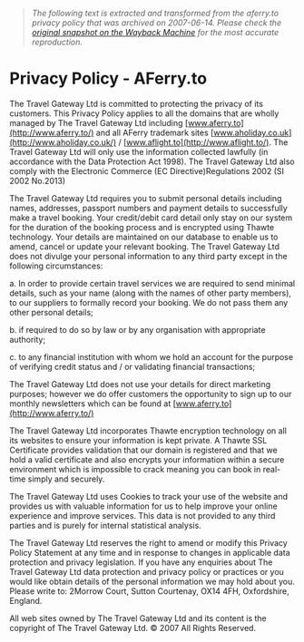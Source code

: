 > *The following text is extracted and transformed from the aferry.to privacy policy that was archived on 2007-06-14. Please check the [original snapshot on the Wayback Machine](https://web.archive.org/web/20070614104313id_/http%3A//www.aferry.to/privacypolicy.htm) for the most accurate reproduction.*

# Privacy Policy - AFerry.to

The Travel Gateway Ltd is committed to protecting the privacy of its customers. This Privacy Policy applies to all the domains that are wholly managed by The Travel Gateway Ltd including [www.aferry.to](http://www.aferry.to/) and all AFerry trademark sites [www.aholiday.co.uk](http://www.aholiday.co.uk/) / [www.aflight.to](http://www.aflight.to/). The Travel Gateway Ltd will only use the information collected lawfully (in accordance with the Data Protection Act 1998). The Travel Gateway Ltd also comply with the Electronic Commerce (EC Directive)Regulations 2002 (SI 2002 No.2013) 

The Travel Gateway Ltd requires you to submit personal details including names, addresses, passport numbers and payment details to successfully make a travel booking. Your credit/debit card detail only stay on our system for the duration of the booking process and is encrypted using Thawte technology. Your details are maintained on our database to enable us to amend, cancel or update your relevant booking. The Travel Gateway Ltd does not divulge your personal information to any third party except in the following circumstances: 

a. In order to provide certain travel services we are required to send minimal details, such as your name (along with the names of other party members), to our suppliers to formally record your booking. We do not pass them any other personal details; 

b. if required to do so by law or by any organisation with appropriate authority; 

c. to any financial institution with whom we hold an account for the purpose of verifying credit status and / or validating financial transactions; 

The Travel Gateway Ltd does not use your details for direct marketing purposes; however we do offer customers the opportunity to sign up to our monthly newsletters which can be found at [www.aferry.to](http://www.aferry.to/)

The Travel Gateway Ltd incorporates Thawte encryption technology on all its websites to ensure your information is kept private. A Thawte SSL Certificate provides validation that our domain is registered and that we hold a valid certificate and also encrypts your information within a secure environment which is impossible to crack meaning you can book in real-time simply and securely. 

The Travel Gateway Ltd uses Cookies to track your use of the website and provides us with valuable information for us to help improve your online experience and improve services. This data is not provided to any third parties and is purely for internal statistical analysis. 

The Travel Gateway Ltd reserves the right to amend or modify this Privacy Policy Statement at any time and in response to changes in applicable data protection and privacy legislation. If you have any enquiries about The Travel Gateway Ltd data protection and privacy policy or practices or you would like obtain details of the personal information we may hold about you. Please write to: 2Morrow Court, Sutton Courtenay, OX14 4FH, Oxfordshire, England. 

All web sites owned by The Travel Gateway Ltd and its content is the copyright of The Travel Gateway Ltd. © 2007 All Rights Reserved. 
